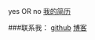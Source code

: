 yes OR no
[我的简历](/blog/resume)

###联系我：
[github](http://github.com/acechao)
[博客](http://acechao.github.io)

